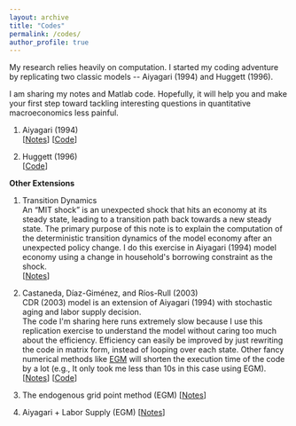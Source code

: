 ```yaml
---
layout: archive
title: "Codes"
permalink: /codes/
author_profile: true
---
```



My research relies heavily on computation. I started my coding adventure by replicating two classic models -- Aiyagari (1994) and Huggett (1996).

I am sharing my notes and Matlab code. Hopefully, it will help you and make your first step toward tackling interesting questions in quantitative macroeconomics less painful. 

1. Aiyagari (1994)         
   \[[Notes](../files/Aiyagari.pdf)\] \[[Code](https://github.com/yanranecon/Aiyagari-1994-Replication/tree/main/Codes)\]
   
2. Huggett (1996)         
   \[[Code](https://github.com/yanranecon/Huggett-1996-Replication/tree/main/Codes)\]

**Other Extensions**

1. Transition Dynamics  
   An “MIT shock” is an unexpected shock that hits an economy at its steady state, leading to a transition path back towards a new steady state. The primary purpose of this note is to explain the computation of the deterministic transition dynamics of the model economy after an unexpected policy change. I do this exercise in Aiyagari (1994) model economy using a change in household's borrowing constraint as the shock.  
   \[[Notes](../files/MIT.pdf)\] <!-- \[[Code](https://github.com/yanranecon/MIT-Shock/tree/main/Codes)\] -->

2. Castaneda, Díaz-Giménez, and Ríos-Rull (2003)  
   CDR (2003) model is an extension of Aiyagari (1994) with stochastic aging and labor supply decision.  
   The code I'm sharing here runs extremely slow because I use this replication exercise to understand the model without caring too much about the efficiency. Efficiency can easily be improved by just rewriting the code in matrix form, instead of looping over each state. Other fancy numerical methods like [EGM](https://www.sciencedirect.com/science/article/pii/S0165188906001783) will shorten the execution time of the code by a lot (e.g., It only took me less than 10s in this case using EGM).  
   \[[Notes](../files/CDR.pdf)\] \[[Code](https://github.com/yanranecon/CDR-2003-Replication/tree/main/Codes)\]

3. The endogenous grid point method (EGM)
   \[[Notes](../files/Aiyagari_EGM.pdf)\]
   
4. Aiyagari + Labor Supply (EGM)
   \[[Notes](../files/Aiyagari_CandH_EGM.pdf)\]
